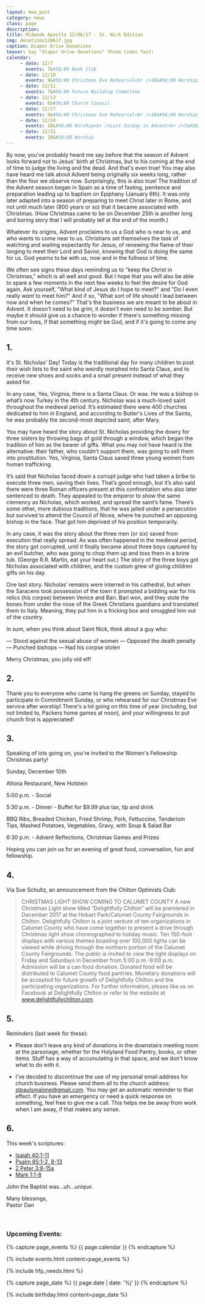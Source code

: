 ```yaml
---
layout: mwa_post
category: news
class: page
description:
title: Midweek Apostle 12/06/17 - St. Nick Edition
img: donations120617.jpg
caption: Diaper Drive Donations
teaser: Say "diaper drive donations" three times fast!
calendar: 
     - date: 12/7
       events: 7&#58;00 Book Club
     - date: 12/10
       events: 9&#58;00 Christmas Eve Rehearsal<br />10&#58;00 Worship and Sunday School<br />5&#58;00 Women's Fellowship Christmas Gathering @ Altona Restaurant
     - date: 12/11
       events: 7&#58;00 Future Building Committee
     - date: 12/13
       events: 6&#58;00 Church Council
     - date: 12/17
       events: 9&#58;00 Christmas Eve Rehearsal<br />10&#58;00 Worship with Communion (Pew)&mdash;Kids' Sunday! <br />Noisy Sunday!
     - date: 12/24
       events: 10&#58;00 Worship<br />Last Sunday in Advent<br />7&#58;00 Christmas Eve Service
     - date: 12/31
       events: 10&#58;00 Worship
---
```


By now, you've probably heard me say before that the season of Advent looks forward not to Jesus' birth at Christmas, but to his coming at the end of time to judge the living and the dead. And that's even true! You may also have heard me talk about Advent being originally six weeks long, rather than the four we observe now. Surprisingly, this is also true! The tradition of the Advent season began in Spain as a time of fasting, penitence and preparation leading up to baptism on Epiphany (January 6th). It was only later adapted into a season of preparing to meet Christ later in Rome, and not until much later (800 years or so) that it became associated with Christmas. (How Christmas came to be on December 25th is another long and boring story that I will probably tell at the end of the month.)

Whatever its origins, Advent proclaims to us a God who is near to us, and who wants to come near to us. Christians set themselves the task of watching and waiting expectantly for Jesus, of renewing the flame of their longing to meet their Lord and Savior, knowing that God is doing the same for us. God yearns to be with us, now and in the fullness of time.

We often see signs these days reminding us to "keep the Christ in Christmas," which is all well and good. But I hope that you will also be able to spare a few moments in the next few weeks to feel the desire for God again. Ask yourself, "What kind of Jesus do I hope to meet?" and "Do I even really <em>want</em> to meet him?" And if so, "What sort of life should I lead between now and when he comes?" That's the business we are meant to be about in Advent. It doesn't need to be grim, it doesn't even need to be somber. But maybe it should give us a chance to wonder if there's something missing from our lives, if that something might be God, and if it's going to come any time soon.

<!--more-->

## 1.

It's St. Nicholas' Day! Today is the traditional day for many children to post their wish lists to the saint who weirdly morphed into Santa Claus, and to receive new shoes and socks and a small present instead of what they asked for.

In any case, Yes, Virginia, there is a Santa Claus. Or was. He was a bishop in what’s now Turkey in the 4th century. Nicholas was a much-loved saint throughout the medieval period. It’s estimated there were 400 churches dedicated to him in England, and according to Butler's Lives of the Saints, he was probably the second-most depicted saint, after Mary.

You may have heard the story about St. Nicholas providing the dowry for three sisters by throwing bags of gold through a window, which began the tradition of him as the bearer of gifts. What you may not have heard is the alternative: their father, who couldn’t support them, was going to sell them into prostitution. Yes, Virginia, Santa Claus saved three young women from human trafficking. 

It’s said that Nicholas faced down a corrupt judge who had taken a bribe to execute three men, saving their lives. That’s good enough, but it’s also said there were three Roman officers present at this confrontation who also later sentenced to death. They appealed to the emperor to show the same clemency as Nicholas, which worked, and spread the saint’s fame. There’s some other, more dubious traditions, that he was jailed under a persecution but survived to attend the Council of Nicea, where he punched an opposing bishop in the face. That got him deprived of his position temporarily. 

 In any case, it was the story about the three men (or six) saved from execution that really spread. As was often happened in the medieval period, the story got corrupted, until it finally became about three boys captured by an evil butcher, who was going to chop them up and toss them in a brine tub. (George R.R. Martin, eat your heart out.) The story of the three boys got Nicholas associated with children, and the custom grew of giving children gifts on his day.

 One last story. Nicholas’ remains were interred in his cathedral, but when the Saracens took possession of the town it prompted a bidding war for his relics (his corpse) between Venice and Bari. Bari won, and they stole the bones from under the nose of the Greek Christians guardians and translated them to Italy. Meaning, they put him in a fricking box and smuggled him out of the country.

 In sum, when you think about Saint Nick, think about a guy who:

— Stood against the sexual abuse of women
— Opposed the death penalty
— Punched bishops
— Had his corpse stolen

Merry Christmas, you jolly old elf!

## 2.

Thank you to everyone who came to hang the greens on Sunday, stayed to participate in Commitment Sunday, or who rehearsed for our Christmas Eve service after worship! There's a lot going on this time of year (including, but not limited to, Packers home games at noon), and your willingness to put church first is appreciated!

## 3.

Speaking of lots going on, you're invited to the Women's Fellowship Christmas party!


Sunday, December 10th

Altona Restaurant, New Holstein 

5:00 p.m. - Social 

5:30 p.m. - Dinner - Buffet for $9.99 plus tax, tip and drink

BBQ Ribs, Breaded Chicken, Fried Shrimp, Pork, Fettuccine, Tenderloin Tips, Mashed Potatoes, Vegetables, Gravy, with Soup &amp; Salad Bar 

6:30 p.m. - Advent Reflections, Christmas Games and Prizes 

Hoping you can join us for an evening of great food, conversation, fun and fellowship. 

## 4.

Via Sue Schultz, an announcement from the Chilton Optimists Club:
<blockquote>
CHRISTMAS LIGHT SHOW COMING TO CALUMET COUNTY
A new Christmas Light show titled “Delightfully Chilton” will be premiered in December 2017 at the Hobart Park/Calumet County Fairgrounds in Chilton. Delightfully Chilton is a joint venture of ten organizations in Calumet County who have come together to present a drive through Christmas light show choreographed to holiday music. Ten 150-foot displays with various themes boasting over 100,000 lights can be viewed while driving through the northern portion of the Calumet County Fairgrounds. The public is invited to view the light displays on Friday and Saturdays in December from 5:00 p.m.-9:00 p.m. Admission will be a can food donation. Donated food will be distributed to Calumet County food pantries. Monetary donations will be accepted for future growth of Delightfully Chilton and the participating organizations. For further information, please like us on Facebook at Delightfully Chilton or refer to the website at <a href="http://www.delightfullychilton.com">www.delightfullychilton.com</a>.
</blockquote>

## 5.

Reminders (last week for these):

- Please don't leave any kind of donations in the downstairs meeting room at the parsonage, whether for the Holyland Food Pantry, books, or other items. Stuff has a way of accumulating in that space, and we don't know what to do with it.

- I've decided to discontinue the use of my personal email address for church business. Please send them all to the church address: stpaulsmalone@gmail.com. You may get an automatic reminder to that effect. If you have an emergency or need a quick response on something, feel free to give me a call. This helps me be away from work when I am away, if that makes any sense.


## 6.


This week's scriptures:

<ul>
  <li><a href="http://bible.oremus.org/?ql=379591688">Isaiah 40:1-11</a></li>
  <li><a href="http://bible.oremus.org/?ql=379591688">Psalm 85:1-2, 8-13</a></li>
  <li><a href="http://bible.oremus.org/?ql=379591688">2 Peter 3:8-15a</a></li>
  <li><a href="http://bible.oremus.org/?ql=379591688">Mark 1:1-8</a></li>
</ul>

John the Baptist was...uh...<em>unique</em>.

<div class="blessings">Many blessings,<br />
Pastor Dan</div>
<br />
<br />
<div class="after-box">

<h3>Upcoming Events:</h3>
{% capture page_events %}
{{ page.calendar }}
{% endcapture %}

{% include events.html content=page_events %}

{% include hfp_needs.html %}

{% capture page_date %}
{{ page.date | date: '%j' }}
{% endcapture %}

{% include birthday.html content=page_date %}
